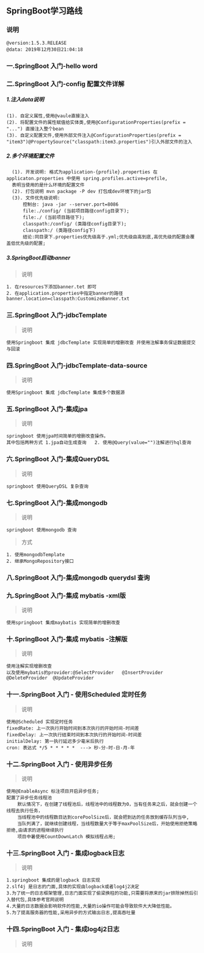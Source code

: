 ## SpringBoot学习路线

### 说明
    @version:1.5.3.RELEASE
    @data: 2019年12月30日21:04:18
### 一.SpringBoot 入门-hello word 

### 二.SpringBoot 入门-config 配置文件详解
    
##### 1.注入data说明  

    (1). 自定义属性,使用@vaule直接注入  
    (2). 将配置文件的属性赋值给实体类,使用@ConfigurationProperties(prefix = "...") 直接注入整个bean  
    (3). 自定义配置文件,使用外部文件注入@ConfigurationProperties(prefix = "item3")@PropertySource("classpath:item3.properties")引入外部文件的注入

##### 2.多个环境配置文件
    
      (1). 开发说明: 格式为application-{profile}.properties 在applicaton.properties 中使用 spring.profiles.active=prefile,
      表明当使用的是什么环境的配置文件
      (2). 打包说明 mvn package -P dev 打包成dev环境下的jar包
      (3). 文件优先级说明: 
          控制台: java -jar --server.port=8086
          file:./config/ (当前项目路径config目录下);
          file:./ (当前项目路径下);
          classpath:/config/ (类路径config目录下);
          classpath:/ (类路径config下)
          结论:同目录下.properties优先级高于.yml;优先级由高到底,高优先级的配置会覆盖低优先级的配置;
          
##### 3.SpringBoot启动banner

> 说明

    1. 在resources下添加banner.tet 即可
    2. 在application.properties中指定banner的路径 banner.location=classpath:CustomizeBanner.txt 
    
### 三.SpringBoot 入门-jdbcTemplate

> 说明    
    
    使用Springboot 集成 jdbcTemplate 实现简单的增删改查 并使用注解事务保证数据提交与回滚

### 四.SpringBoot 入门-jdbcTemplate-data-source

> 说明    
    
    使用Springboot 集成 jdbcTemplate 集成多个数据源
 
### 五.SpringBoot 入门-集成jpa
 
> 说明 
    
    springboot 使用jpa时间简单的增删改查操作。
    其中包括两种方式 1.jpa自动生成查询   2. 使用@Query(value="")注解进行hql查询   

### 六.SpringBoot 入门-集成QueryDSL
 
 > 说明 
    
    springboot 使用QueryDSL 复杂查询
 
### 七.SpringBoot 入门-集成mongodb

> 说明 
    
    springboot 使用mongodb 查询
 
> 方式
    
    1. 使用mongodbTemplate
    2. 继承MongoRepository接口    

### 八.SpringBoot 入门-集成mongodb querydsl 查询 

### 九.SpringBoot 入门-集成 mybatis -xml版

> 说明
    
    使用springboot 集成maybatis 实现简单的增删改查
 
### 十.SpringBoot 入门-集成 mybatis -注解版
 
> 说明
 
    使用注解实现增删改查
    以及使用mybatis的provider:@SelectProvider   @InsertProvider @DeleteProvider  @UpdateProvider 
    
### 十一.SpringBoot 入门 - 使用Scheduled 定时任务    

> 说明
    
    使用@Scheduled 实现定时任务
    fixedRate: 上一次执行开始时间到本次执行的开始时间-时间差
    fixedDelay: 上一次执行结束时间到本次执行的开始时间-时间差
    initialDelay: 第一执行延迟多少毫米后执行
    cron: 表达式 */5 * * * * *  ---> 秒-分-时-日-月-年
    
### 十二.SpringBoot 入门 - 使用异步任务

> 说明      
    
    使用@EnableAsync 标注项目开启异步任务;
    配置了异步任务线程池
        默认情况下，在创建了线程池后，线程池中的线程数为0，当有任务来之后，就会创建一个线程去执行任务，
        当线程池中的线程数目达到corePoolSize后，就会把到达的任务放到缓存队列当中,
        当队列满了，就继续创建线程，当线程数量大于等于maxPoolSize后，开始使用拒绝策略拒绝,由请求的进程继续执行
        项目中暑使用CountDownLatch 模拟线程占用;

### 十三.SpringBoot 入门 - 集成logback日志

> 说明            
    
    1.springboot 集成的是logback 日志实现 
    2.slf4j 是日志的门面,具体的实现由logback或者log4j2决定
    3.为了统一的日志框架管理,日志门面实现了偷梁换柱的功能,只需要将原来的jar排除掉然后引入替代包,具体参考官网说明
    4.大量的日志数据会影响软件的性能,大量的io操作可能会导致软件大大降低性能。 
    5.为了提高服务器的性能,采用异步的方式输出日志,提高吞吐量

### 十四.SpringBoot 入门 - 集成log4j2日志

> 说明            